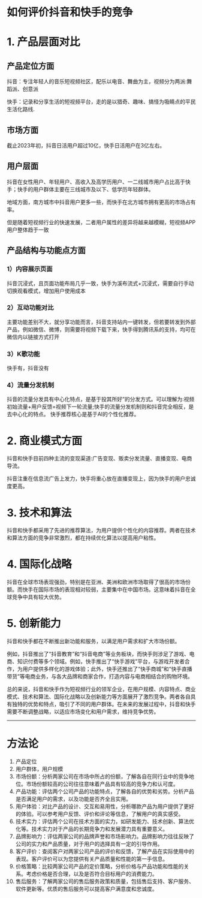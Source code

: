 # 如何评价抖音和快手的竞争

# 1. 产品层面对比



## 产品定位方面

抖音：专注年轻人的音乐短视频社区，配乐以电音、舞曲为主，视频分为两派:舞蹈派、创意派

快手：记录和分享生活的短视频平台，走的是以猎奇、趣味、搞怪为吸睛点的平民生活化路线.



## 市场方面

截止2023年初，抖音日活用户超过10亿，快手日活用户在3亿左右。



## 用户层面

抖音在女性用户、年轻用户、高收入及高学历用户、一二线城市用户占比高于快手；快手的用户群体主要在三线城市及以下、低学历年轻群体。

地域方面，南方城市中抖音用户更多一些，而快手在北方城市拥有更高的市场占有率。

但是随着短视频行业的快速发展，二者用户属性的差异将越来越模糊，短视频APP用户整体趋于一致



## 产品结构与功能点方面

### 1）内容展示页面

抖音沉浸式，且页面功能布局几乎一致，快手为溪布流式+沉浸式，需要自行手动切换观看模式，增加用户使用成本

### 2）互动功能对比

主要功能差别不大，就分享功能而言，抖音支持站内一键转发，但若要转发到外部产品，例如微信、微博，则需要将视频下载下来，快手得到腾讯系的支持，均可在微信内以链接方式打开

### 3）K歌功能

快手有，抖音没有

### 4）流量分发机制

抖音的流量分发具有中心化特点，是基于投其所好”的分发方式。可以理解为:视频初始流量+用户反馈=视频下一轮流量;快手的流量分发机制则和抖音完全相反，是去中心化的特点。 快手推荐核心是基于AI的个性化推荐。



# 2. 商业模式方面

抖音和快手目前四种主流的变现渠道:广告变现、贩卖分发流量、直播变现、电商导流。

抖音注重在信息流广告上发力，快手将重心放在直播变现上，因为快手的用户忠诚度更高。



# 3. 技术和算法

抖音和快手都采用了先进的推荐算法，为用户提供个性化的内容推荐。两者在技术和算法方面的竞争非常激烈，都在持续优化算法以提高用户粘性。



# 4. 国际化战略

抖音在全球市场表现强劲，特别是在亚洲、美洲和欧洲市场取得了很高的市场份额。而快手在国际市场的表现相对较弱，主要集中在中国市场。这意味着抖音在全球竞争中具有较大优势。



# 5. 创新能力

抖音和快手都在不断推出新功能和服务，以满足用户需求和扩大市场份额。

例如，抖音推出了“抖音教育”和“抖音电商”等业务板块，而快手则涉足了游戏、电商、知识付费等多个领域。例如，快手推出了“快手游戏”平台，与游戏开发者合作，为用户提供多样化的游戏体验；此外，快手还推出了“快手商城”和“快手直播带货”等电商业务，与各大品牌和商家合作，打造内容与电商相结合的购物环境。

总的来说，抖音和快手作为短视频行业的领军企业，在用户规模、内容特点、商业模式、技术和算法、国际化战略以及创新能力等方面展开了激烈竞争。两者各自具有独特的优势和特点，吸引了不同的用户群体。在未来的发展过程中，抖音和快手需要不断调整战略，以适应市场变化和用户需求，维持竞争优势。

------



# 方法论

1. 产品定位
2. 用户群体，用户规模
3. 市场份额：分析两家公司在市场中所占的份额，了解各自在同行业中的竞争地位。市场份额较高的公司往往意味着产品具有较高的竞争力和认可度。
4. 产品功能：评估两个公司产品的功能特点，了解各自的优势和劣势。分析产品是否满足用户的需求，以及功能是否齐全且实用。
5. 用户体验：对比产品的设计、交互和易用性，分析哪款产品为用户提供了更好的体验。可以参考用户反馈、评价和评论等信息，了解用户的真实感受。
6. 技术实力：评估两个公司在技术方面的实力，如研发能力、技术创新、算法优化等。技术实力对于产品的长期竞争力和发展潜力具有重要意义。
7. 品牌影响力：评估两家公司的品牌声誉和市场影响力。品牌影响力往往反映了公司的实力和产品质量，对于用户的选择具有一定的引导作用。
8. 客户评价：查阅客户对两家公司产品的评价和反馈，了解产品在实际使用中的表现。客户评价可以为您提供有关产品质量和性能的第一手信息。
9. 价格策略：比较两家公司产品的定价策略，分析价格与产品功能和性能的关系。考虑价格是否合理，以及是否符合目标用户的消费能力。
10. 售后服务：了解两家公司的售后服务政策和质量，包括售后支持、客户服务、软件更新等。优质的售后服务可以提高客户满意度和忠诚度。